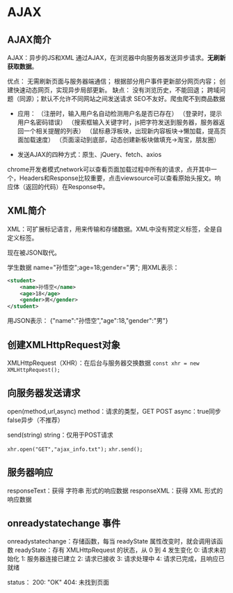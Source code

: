 # AJAX

## AJAX简介

AJAX：异步的JS和XML
通过AJAX，在浏览器中向服务器发送异步请求。**无刷新获取数据**。

优点：
    无需刷新页面与服务器端通信；
    根据部分用户事件更新部分网页内容；
    创建快速动态网页，实现异步局部更新。
缺点：
    没有浏览历史，不能回退；
    跨域问题（同源）；默认不允许不同网站之间发送请求
    SEO不友好。爬虫爬不到商品数据

* 应用：
（注册时，输入用户名自动检测用户名是否已存在）
（登录时，提示用户名密码错误）
（搜索框输入关键字时，js把字符发送到服务器，服务器返回一个相关提醒的列表）
（鼠标悬浮板块，出现新内容板块->懒加载，提高页面加载速度）
（页面滚动到底部，动态创建新板块做填充->淘宝，朋友圈）

* 发送AJAX的四种方式：原生、jQuery、fetch、axios

chrome开发者模式network可以查看页面加载过程中所有的请求，点开其中一个，Headers和Response比较重要，点击viewsource可以查看原始头报文。响应体（返回的代码）在Response中。

## XML简介

XML：可扩展标记语言，用来传输和存储数据。XML中没有预定义标签，全是自定义标签。

现在被JSON取代。

学生数据  name="孙悟空";age=18;gender="男";
用XML表示：

```XML
<student>
    <name>孙悟空</name>
    <age>18</age>
    <gender>男</gender>
</student>
```

用JSON表示：
{"name":"孙悟空","age":18,"gender":"男"}

## 创建XMLHttpRequest对象

XMLHttpRequest（XHR）：在后台与服务器交换数据
`const xhr = new XMLHttpRequest();`

## 向服务器发送请求

open(method,url,async)
    method：请求的类型，GET POST
    async：true同步  false异步（不推荐）

send(string)
    string：仅用于POST请求

`xhr.open("GET","ajax_info.txt");`
`xhr.send();`

## 服务器响应

responseText：获得 字符串 形式的响应数据
responseXML：获得 XML 形式的响应数据

## onreadystatechange 事件

onreadystatechange：存储函数，每当 readyState 属性改变时，就会调用该函数
readyState：存有 XMLHttpRequest 的状态，从 0 到 4 发生变化
0: 请求未初始化
1: 服务器连接已建立
2: 请求已接收
3: 请求处理中
4: 请求已完成，且响应已就绪

status：  200: "OK"
          404: 未找到页面

